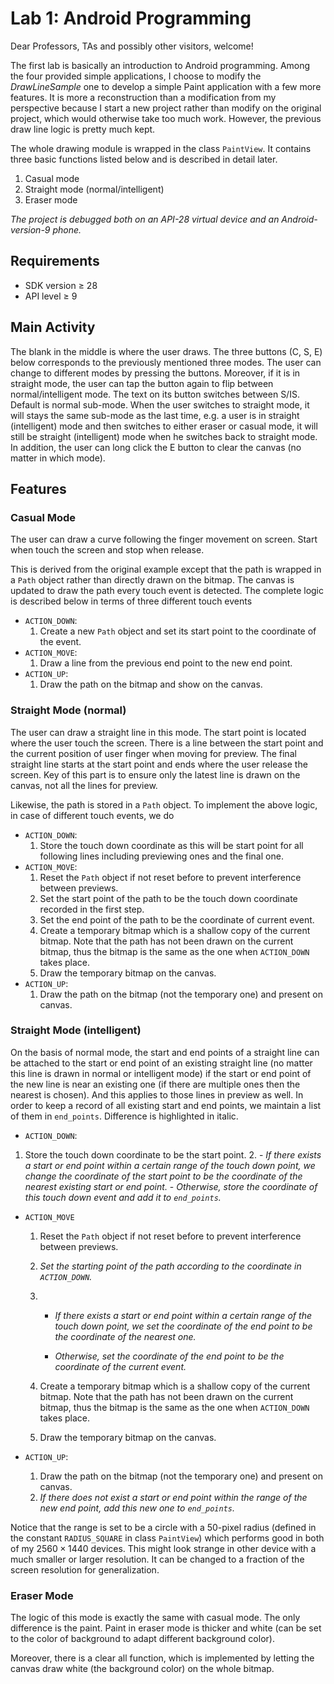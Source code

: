 # Lab 1: Android Programming

Dear Professors, TAs and possibly other visitors, welcome!

The first lab is basically an introduction to Android programming. Among the four provided simple applications, I choose to modify the *DrawLineSample* one to develop a simple Paint application with a few more features. It is more a reconstruction than a modification from my perspective because I start a new project rather than modify on the original project, which would otherwise take too much work. However, the previous draw line logic is pretty much kept.

The whole drawing module is wrapped in the class `PaintView`. It contains three basic functions listed below and is described in detail later.

1. Casual mode
2. Straight mode (normal/intelligent)
3. Eraser mode

*The project is debugged both on an API-28 virtual device and an Android-version-9 phone.*

## Requirements

- SDK version &ge; 28​
- API level &ge; 9​

## Main Activity

The blank in the middle is where the user draws. The three buttons (C, S, E) below corresponds to the previously mentioned three modes. The user can change to different modes by pressing the buttons. Moreover, if it is in straight mode, the user can tap the button again to flip between normal/intelligent mode. The text on its button switches between S/IS. Default is normal sub-mode. When the user switches to straight mode, it will stays the same sub-mode as the last time, e.g. a user is in straight (intelligent) mode and then switches to either eraser or casual mode, it will still be straight (intelligent) mode when he switches back to straight mode. In addition, the user can long click the E button to clear the canvas (no matter in which mode).

## Features

### Casual Mode

The user can draw a curve following the finger movement on screen. Start when touch the screen and stop when release.

This is derived from the original example except that the path is wrapped in a `Path` object rather than directly drawn on the bitmap. The canvas is updated to draw the path every touch event is detected. The complete logic is described below in terms of three different touch events

- `ACTION_DOWN`:
    1. Create a new `Path` object and set its start point to the coordinate of the event.
- `ACTION_MOVE`:
    1. Draw a line from the previous end point to the new end point.
- `ACTION_UP`:
    1. Draw the path on the bitmap and show on the canvas.

### Straight Mode (normal)

The user can draw a straight line in this mode. The start point is located where the user touch the screen. There is a line between the start point and the current position of user finger when moving for preview. The final straight line starts at the start point and ends where the user release the screen. Key of this part is to ensure only the latest line is drawn on the canvas, not all the lines for preview.

Likewise, the path is stored in a `Path` object. To implement the above logic, in case of different touch events, we do

- `ACTION_DOWN`: 
    1. Store the touch down coordinate as this will be start point for all following lines including previewing ones and the final one. 
- `ACTION_MOVE`:
    1. Reset the `Path` object if not reset before to prevent interference between previews. 
    2. Set the start point of the path to be the touch down coordinate recorded in the first step.
    3. Set the end point of the path to be the coordinate of current event.
    4. Create a temporary bitmap which is a shallow copy of the current bitmap. Note that the path has not been drawn on the current bitmap, thus the bitmap is the same as the one when `ACTION_DOWN` takes place.
    5. Draw the temporary bitmap on the canvas.
- `ACTION_UP`:
    1. Draw the path on the bitmap (not the temporary one) and present on canvas.

### Straight Mode (intelligent)

On the basis of normal mode, the start and end points of a straight line can be attached to the start or end point of an existing straight line (no matter this line is drawn in normal or intelligent mode) if the start or end point of the new line is near an existing one (if there are multiple ones then the nearest is chosen). And this applies to those lines in preview as well. In order to keep a record of all existing start and end points, we maintain a list of them in `end_points`. Difference is highlighted in italic.

- `ACTION_DOWN`:
1. Store the touch down coordinate to be the start point.
    2. - *If there exists a start or end point within a certain range of the touch down point, we change the coordinate of the start point to be the coordinate of the nearest existing start or end point.*
        - *Otherwise, store the coordinate of this touch down event and add it to `end_points`.*
    
- `ACTION_MOVE`
    1. Reset the `Path` object if not reset before to prevent interference between previews. 

    2. *Set the starting point of the path according to the coordinate in `ACTION_DOWN`.*

    3. - *If there exists a start or end point within a certain range of the touch down point, we set the coordinate of the end point to be the coordinate of the nearest one.*

        - *Otherwise, set the coordinate of the end point to be the coordinate of the current event.*

    4. Create a temporary bitmap which is a shallow copy of the current bitmap. Note that the path has not been drawn on the current bitmap, thus the bitmap is the same as the one when `ACTION_DOWN` takes place.

    5. Draw the temporary bitmap on the canvas.

- `ACTION_UP`:

    1. Draw the path on the bitmap (not the temporary one) and present on canvas.
    2. *If there does not exist a start or end point within the range of the new end point, add this new one to `end_points`.*

Notice that the range is set to be a circle with a $50$-pixel radius (defined in the constant `RADIUS_SQUARE` in class `PaintView`) which performs good in both of my $2560\times1440$ devices. This might look strange in other device with a much smaller or larger resolution. It can be changed to a fraction of the screen resolution for generalization.

### Eraser Mode

The logic of this mode is exactly the same with casual mode. The only difference is the paint. Paint in eraser mode is thicker and white (can be set to the color of background to adapt different background color).

Moreover, there is a clear all function, which is implemented by letting the canvas draw white (the background color) on the whole bitmap.

